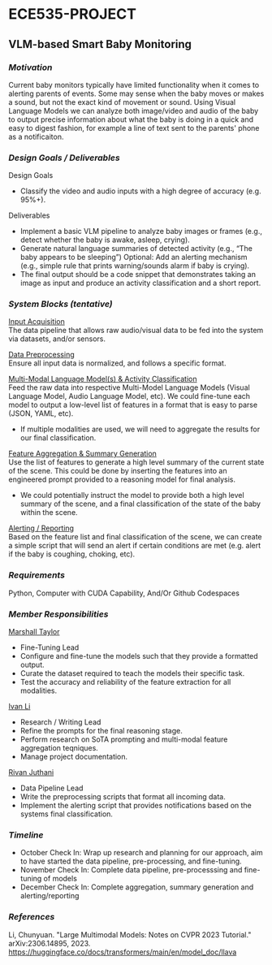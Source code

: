 # ECE535-PROJECT
## VLM-based Smart Baby Monitoring

### *Motivation*
Current baby monitors typically have limited functionality when it comes to alerting parents of events. Some may sense when the baby moves or makes a sound, but not the exact kind of movement or sound. 
Using Visual Language Models we can analyze both image/video and audio of the baby to output precise information about what the baby is doing in a quick and easy to digest fashion, for example a line 
of text sent to the parents' phone as a notificaiton. 
### *Design Goals / Deliverables*
Design Goals
* Classify the video and audio inputs with a high degree of accuracy (e.g. 95%+).

Deliverables

* Implement a basic VLM pipeline to analyze baby images or frames (e.g., detect whether the baby is awake, asleep, crying).
* Generate natural language summaries of detected activity (e.g., “The baby appears to be sleeping”) Optional: Add an alerting mechanism (e.g., simple rule that prints warning/sounds alarm if baby is crying).
* The final output should be a code snippet that demonstrates taking an image as input and produce an activity classification and a short report.
  
### *System Blocks (tentative)*
<ins>Input Acquisition</ins><br>
The data pipeline that allows raw audio/visual data to be fed into the system via datasets, and/or sensors.

<ins>Data Preprocessing</ins><br>
Ensure all input data is normalized, and follows a specific format.

<ins>Multi-Modal Language Model(s) & Activity Classification</ins><br>
Feed the raw data into respective Multi-Model Language Models (Visual Language Model, Audio Language Model, etc). We could fine-tune each model to output a low-level list of features in a format that is easy to parse (JSON, YAML, etc).

- If multiple modalities are used, we will need to aggregate the results for our final classification. 

<ins>Feature Aggregation & Summary Generation</ins><br>
Use the list of features to generate a high level summary of the current state of the scene. This could be done by inserting the features into an engineered prompt provided to a reasoning model for final analysis.

- We could potentially instruct the model to provide both a high level summary of the scene, and a final classification of the state of the baby within the scene.

<ins>Alerting / Reporting</ins><br>
Based on the feature list and final classification of the scene, we can create a simple script that will send an alert if certain conditions are met (e.g. alert if the baby is coughing, choking, etc).

### *Requirements*
Python, Computer with CUDA Capability, And/Or Github Codespaces
### *Member Responsibilities*
<ins>Marshall Taylor</ins>
- Fine-Tuning Lead
- Configure and fine-tune the models such that they provide a formatted output.
- Curate the dataset required to teach the models their specific task.
- Test the accuracy and reliability of the feature extraction for all modalities.

<ins>Ivan Li</ins>
- Research / Writing Lead
- Refine the prompts for the final reasoning stage.
- Perform research on SoTA prompting and multi-modal feature aggregation teqniques.
- Manage project documentation.

<ins>Rivan Juthani</ins>
- Data Pipeline Lead
- Write the preprocessing scripts that format all incoming data.
- Implement the alerting script that provides notifications based on the systems final classification.

### *Timeline*
* October Check In: Wrap up research and planning for our approach, aim to have started the data pipeline, pre-processing, and fine-tuning.
* November Check In: Complete data pipeline, pre-processsing and fine-tuning of models
* December Check In: Complete aggregation, summary generation and alerting/reporting
### *References*

Li, Chunyuan. "Large Multimodal Models: Notes on CVPR 2023 Tutorial." arXiv:2306.14895, 2023. <br>
https://huggingface.co/docs/transformers/main/en/model_doc/llava


